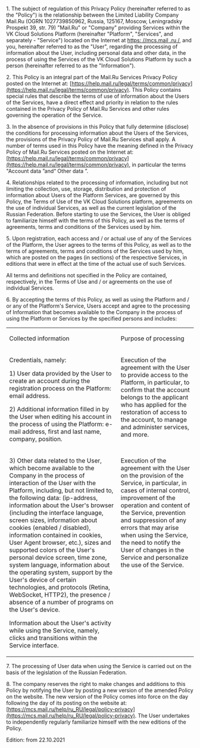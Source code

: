 1\. The subject of regulation of this Privacy Policy (hereinafter referred to as the "Policy") is the relationship between the Limited Liability Company Mail.Ru (OGRN 1027739850962, Russia, 125167, Moscow, Leningradsky Prospekt 39, str. 79) "Mail.Ru" or "Company" providing Services within the VK Cloud Solutions Platform (hereinafter "Platform", "Services", and separately - "Service") located on the Internet at [https: //mcs.mail .ru /](https://mcs.mail.ru/), and you, hereinafter referred to as the "User", regarding the processing of information about the User, including personal data and other data, in the process of using the Services of the VK Cloud Solutions Platform by such a person (hereinafter referred to as the "Information").

2\. This Policy is an integral part of the Mail.Ru Services Privacy Policy posted on the Internet at: [https://help.mail.ru/legal/terms/common/privacy](https://help.mail.ru/legal/terms/common/privacy). This Policy contains special rules that describe the terms of use of information about the Users of the Services, have a direct effect and priority in relation to the rules contained in the Privacy Policy of Mail.Ru Services and other rules governing the operation of the Service.

3\. In the absence of provisions in this Policy that fully determine (disclose) the conditions for processing information about the Users of the Services, the provisions of the Privacy Policy of Mail.Ru Services shall apply. A number of terms used in this Policy have the meaning defined in the Privacy Policy of Mail.Ru Services posted on the Internet at: [https://help.mail.ru/legal/terms/common/privacy](https://help.mail.ru/legal/terms/common/privacy), in particular the terms "Account data ”and“ Other data ”.

4\. Relationships related to the processing of information, including but not limiting the collection, use, storage, distribution and protection of information about Users of the Platform Services, are governed by this Policy, the Terms of Use of the VK Cloud Solutions platform, agreements on the use of individual Services, as well as the current legislation of the Russian Federation. Before starting to use the Services, the User is obliged to familiarize himself with the terms of this Policy, as well as the terms of agreements, terms and conditions of the Services used by him.

5\. Upon registration, each access and / or actual use of any of the Services of the Platform, the User agrees to the terms of this Policy, as well as to the terms of agreements, terms and conditions of the Services used by him, which are posted on the pages (in sections) of the respective Services, in editions that were in effect at the time of the actual use of such Services.

All terms and definitions not specified in the Policy are contained, respectively, in the Terms of Use and / or agreements on the use of individual Services.

6\. By accepting the terms of this Policy, as well as using the Platform and / or any of the Platform's Service, Users accept and agree to the processing of Information that becomes available to the Company in the process of using the Platform or Services by the specified persons and includes:

<table cellpadding="0" cellspacing="0"><tbody><tr><td valign="top"><p>Collected information</p></td><td valign="top"><p>Purpose of processing</p></td></tr><tr><td valign="top"><p>Credentials, namely:</p><p>1) User data provided by the User to create an account during the registration process on the Platform: email address.</p><p>2) Additional information filled in by the User when editing his account in the process of using the Platform: e-mail address, first and last name, company, position.</p></td><td valign="top"><p>Execution of the agreement with the User to provide access to the Platform, in particular, to confirm that the account belongs to the applicant who has applied for the restoration of access to the account, to manage and administer services, and more.</p></td></tr><tr><td valign="top"><p>3) Other data related to the User, which become available to the Company in the process of interaction of the User with the Platform, including, but not limited to, the following data: (ip-address, information about the User's browser (including the interface language, screen sizes, information about cookies (enabled / disabled), information contained in cookies, User Agent browser, etc.), sizes and supported colors of the User's personal device screen, time zone, system language, information about the operating system, support by the User's device of certain technologies, and protocols (Retina, WebSocket, HTTP2), the presence / absence of a number of programs on the User's device.</p><p>Information about the User's activity while using the Service, namely, clicks and transitions within the Service interface.</p></td><td valign="top"><p>Execution of the agreement with the User on the provision of the Service, in particular, in cases of internal control, improvement of the operation and content of the Service, prevention and suppression of any errors that may arise when using the Service, the need to notify the User of changes in the Service and personalize the use of the Service.</p></td></tr></tbody></table>

7\. The processing of User data when using the Service is carried out on the basis of the legislation of the Russian Federation.

8\. The company reserves the right to make changes and additions to this Policy by notifying the User by posting a new version of the amended Policy on the website. The new version of the Policy comes into force on the day following the day of its posting on the website at: [https://mcs.mail.ru/help/ru_RU/legal/policy-privacy](https://mcs.mail.ru/help/ru_RU/legal/policy-privacy). The User undertakes to independently regularly familiarize himself with the new editions of the Policy.

Edition: from 22.10.2021